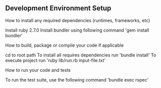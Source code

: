 ## Development Environment Setup

How to install any required dependencies (runtimes, frameworks, etc)

  Install ruby 2.7.0 
  Install bundler using following command 'gem install bundler'

How to build, package or compile your code if applicable

  cd to root path
  To install all requires dependencies run 'bundle install'
  To execute project run 'ruby lib/run.rb input-file.txt'

How to run your code and tests

  To run the test suite, use the following command 'bundle exec rspec'

